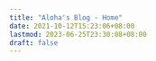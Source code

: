 ```yaml
---
title: "Aloha's Blog - Home"
date: 2021-10-12T15:23:06+08:00
lastmod: 2023-06-25T23:30:08+08:00
draft: false
---
```

